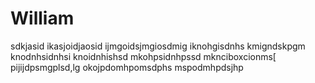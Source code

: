 # William
sdkjasid
ikasjoidjaosid
ijmgoidsjmgiosdmig
iknohgisdnhs
kmigndskpgm
knodnhsidnhsi
knoidnhishsd
mkohpsidnhpssd
mknciboxcionms[
pijijdpsmgplsd,lg
okojpdomhpomsdphs
mspodmhpdsjhp
